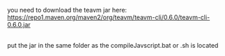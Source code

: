 you need to download the teavm jar here: https://repo1.maven.org/maven2/org/teavm/teavm-cli/0.6.0/teavm-cli-0.6.0.jar

\
put the jar in the same folder as the compileJavscript.bat or .sh is located
